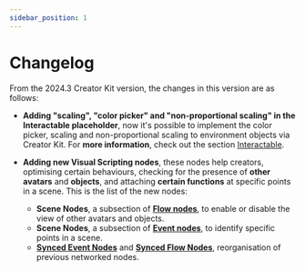 ```yaml
---
sidebar_position: 1
---
```


# Changelog

From the 2024.3 Creator Kit version, the changes in this version are as follows:

- **Adding "scaling", "color picker" and "non-proportional scaling" in the Interactable placeholder**, now it's possible to implement the color picker, scaling and non-proportional scaling to environment objects via Creator Kit.
  For **more information**, check out the section [Interactable](../creatorkitcomponents/listofcomponents/Interactable).

- **Adding new Visual Scripting nodes**, these nodes help creators, optimising certain behaviours, checking for the presence of **other avatars** and **objects**, and attaching **certain functions** at specific points in a scene.
This is the list of the new nodes:
	- **Scene Nodes**, a subsection of [**Flow nodes**](../visualscripting/reflectisnodelist/Flow-nodes#reflectis-scene-nodes), to enable or disable the view of other avatars and objects.
	- **Scene Nodes**, a subsection of [**Event nodes**](../visualscripting/reflectisnodelist/eventnodes/Scene), to identify specific points in a scene.
	- [**Synced Event Nodes**](../visualscripting/networking/customnodeslist/Sync-Event-Nodes) and  [**Synced Flow Nodes**](../visualscripting/networking/customnodeslist/Sync-Flow-Nodes), reorganisation of previous networked nodes.

